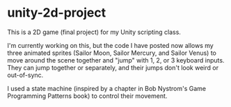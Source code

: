 # unity-2d-project
This is a 2D game (final project) for my Unity scripting class.

I'm currently working on this, but the code I have posted now allows my three animated sprites (Sailor Moon, Sailor Mercury, and Sailor Venus)
to move around the scene together and "jump" with 1, 2, or 3 keyboard inputs. They can jump together or separately, and their jumps
don't look weird or out-of-sync.

I used a state machine (inspired by a chapter in Bob Nystrom's Game Programming Patterns book) to control their movement.
